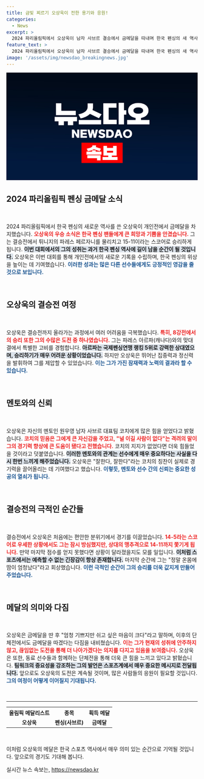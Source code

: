 ```yaml
---
title: 금빛 찌르기 오상욱이 전한 용기와 응원!
categories:
  - News
excerpt: >
  2024 파리올림픽에서 오상욱이 남자 사브르 결승에서 금메달을 따내며 한국 펜싱의 새 역사를 썼다. 그는 단체전 우승도 목표로 삼고 있으며, 코치의 응원이 큰 힘이 됐다고 밝혔다.
feature_text: >
  2024 파리올림픽에서 오상욱이 남자 사브르 결승에서 금메달을 따내며 한국 펜싱의 새 역사를 썼다. 그는 단체전 우승도 목표로 삼고 있으며, 코치의 응원이 큰 힘이 됐다고 밝혔다.
image: '/assets/img/newsdao_breakingnews.jpg'
---
```


<p><img src="/assets/img/newsdao_breakingnews.jpg" alt="pcversion 속보" /></p>

<h2 data-ke-size="size26">2024 파리올림픽 펜싱 금메달 소식</h2>

<p data-ke-size="size16">&nbsp;</p>

<p>2024 파리올림픽에서 한국 펜싱의 새로운 역사를 쓴 오상욱이 개인전에서 금메달을 차지했습니다. <b><span style="color: #ee2323;">오상욱의 우승 소식은 한국 펜싱 팬들에게 큰 희망과 기쁨을 안겼습니다.</span></b> 그는 결승전에서 튀니지의 파레스 페르자니를 물리치고 15-11이라는 스코어로 승리하게 됩니다. <b><span style="background-color: #21538527;">이번 대회에서의 그의 성취는 과거 한국 펜싱 역사에 길이 남을 순간이 될 것입니다.</span></b> 오상욱은 이번 대회를 통해 개인전에서의 새로운 기록을 수립하며, 한국 펜싱의 위상을 높이는 데 기여했습니다. <b><span style="color: #1a5490;">이러한 성과는 많은 다른 선수들에게도 긍정적인 영감을 줄 것으로 보입니다.</span></b></p>

<p data-ke-size="size16">&nbsp;</p>

<h2 data-ke-size="size26">오상욱의 결승전 여정</h2>

<p data-ke-size="size16">&nbsp;</p>

<p>오상욱은 결승전까지 올라가는 과정에서 여러 어려움을 극복했습니다. <b><span style="color: #ee2323;">특히, 8강전에서의 승리 또한 그의 수많은 도전 중 하나였습니다.</span></b> 그는 파레스 아르파(캐나다)와의 맞대결에서 특별한 고비를 경험합니다. <b><span style="background-color: #21538527;">아르파는 국제펜싱연맹 랭킹 5위로 강력한 상대였으며, 승리하기가 매우 어려운 상황이었습니다.</span></b> 하지만 오상욱은 뛰어난 집중력과 정신력을 발휘하여 그를 제압할 수 있었습니다. <b><span style="color: #1a5490;">이는 그가 가진 잠재력과 노력의 결과라 할 수 있습니다.</span></b></p>

<p data-ke-size="size16">&nbsp;</p>

<h2 data-ke-size="size26">멘토와의 신뢰</h2>

<p data-ke-size="size16">&nbsp;</p>

<p>오상욱은 자신의 멘토인 원우영 남자 사브르 대표팀 코치에게 많은 힘을 얻었다고 밝혔습니다. <b><span style="color: #ee2323;">코치의 믿음은 그에게 큰 자신감을 주었고, "널 이길 사람이 없다"는 격려의 말이 그의 경기력 향상에 큰 도움이 됐다고 전했습니다.</span></b> 코치의 지지가 없었다면 더욱 힘들었을 것이라고 덧붙였습니다. <b><span style="background-color: #21538527;">이러한 멘토와의 관계는 선수에게 매우 중요하다는 사실을 다시 한번 느끼게 해주었습니다.</span></b> 오상욱은 "잘한다, 잘한다"라는 코치의 칭찬이 실제로 경기력을 끌어올리는 데 기여했다고 했습니다. <b><span style="color: #1a5490;">이렇듯, 멘토와 선수 간의 신뢰는 중요한 성공의 열쇠가 됩니다.</span></b></p>

<p data-ke-size="size16">&nbsp;</p>

<h2 data-ke-size="size26">결승전의 극적인 순간들</h2>

<p data-ke-size="size16">&nbsp;</p>

<p>결승전에서 오상욱은 처음에는 편안한 분위기에서 경기를 이끌었습니다. <b><span style="color: #ee2323;">14-5라는 스코어로 우세한 상황에서도 그는 잠시 방심했지만, 상대의 맹추격으로 14-11까지 쫓기게 됩니다.</span></b> 만약 마지막 점수를 얻지 못했다면 상황이 달라졌을지도 모를 일입니다. <b><span style="background-color: #21538527;">이처럼 스포츠에서는 예측할 수 없는 긴장감이 항상 존재합니다.</span></b> 마지막 순간에 그는 "정말 온몸에 땀이 엄청났다"라고 회상했습니다. <b><span style="color: #1a5490;">이런 극적인 순간이 그의 승리를 더욱 값지게 만들어 주었습니다.</span></b></p>

<p data-ke-size="size16">&nbsp;</p>

<h2 data-ke-size="size26">메달의 의미와 다짐</h2>

<p data-ke-size="size16">&nbsp;</p>

<p>오상욱은 금메달을 딴 후 "엄청 기쁘지만 쉬고 싶은 마음이 크다"라고 말하며, 이후의 단체전에서도 금메달을 따겠다는 다짐을 내비쳤습니다. <b><span style="color: #ee2323;">이는 그가 현재의 성취에 안주하지 않고, 끊임없는 도전을 통해 더 나아가겠다는 의지를 다지고 있음을 보여줍니다.</span></b> 오상욱은 또한, 동료 선수들과 함께하는 단체전을 통해 더욱 큰 힘을 느끼고 있다고 밝혔습니다. <b><span style="background-color: #21538527;">팀워크의 중요성을 강조하는 그의 발언은 스포츠계에서 매우 중요한 메시지로 전달됩니다.</span></b> 앞으로도 오상욱의 도전은 계속될 것이며, 많은 사람들의 응원이 필요할 것입니다. <b><span style="color: #1a5490;">그의 여정이 어떻게 이어질지 기대됩니다.</span></b></p>

<p data-ke-size="size16">&nbsp;</p>

<hr>

<table style="width: 100%; border-collapse: collapse;">
<tr>
<th style="text-align: center; height: 17px;"><b>올림픽 메달리스트</b></th>
<th style="text-align: center; height: 17px;"><b>종목</b></th>
<th style="text-align: center; height: 17px;"><b>획득 메달</b></th>
</tr>
<tr>
<td style="text-align: center; height: 17px;"><b>오상욱</b></td>
<td style="text-align: center; height: 17px;"><b>펜싱(사브르)</b></td>
<td style="text-align: center; height: 17px;"><b>금메달</b></td>
</tr>
</table>

<p data-ke-size="size16">&nbsp;</p>

<p>이처럼 오상욱의 메달은 한국 스포츠 역사에서 매우 의미 있는 순간으로 기억될 것입니다. 앞으로의 경기도 기대해 봅니다.</p>
실시간 뉴스 속보는, <a href="https://newsdao.kr" rel="dofollow">https://newsdao.kr</a>


